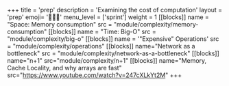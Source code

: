 +++
title = 'prep'
description = 'Examining the cost of computation'
layout = 'prep'
emoji= '🧑🏾‍💻'
menu_level = ['sprint']
weight = 1
[[blocks]]
name = "Space: Memory consumption"
src = "module/complexity/memory-consumption"
[[blocks]]
name = "Time: Big-O"
src = "module/complexity/big-o"
[[blocks]]
name = '"Expensive" Operations'
src = "module/complexity/operations"
[[blocks]]
name="Network as a bottleneck"
src = "module/complexity/network-as-a-bottleneck"
[[blocks]]
name="n+1"
src="module/complexity/n+1"
[[blocks]]
name="Memory, Cache Locality, and why arrays are fast"
src="https://www.youtube.com/watch?v=247cXLkYt2M"
+++
